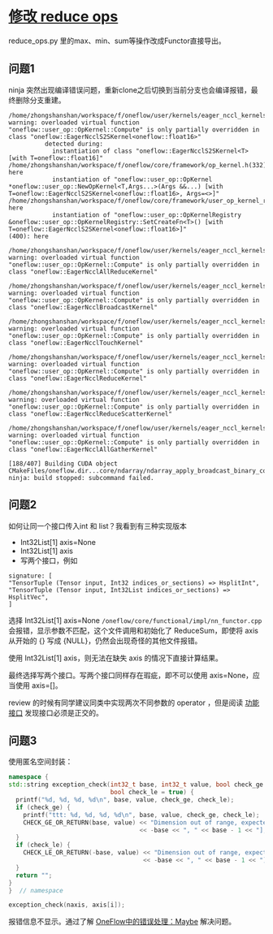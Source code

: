 # [修改 reduce ops](https://github.com/Oneflow-Inc/oneflow/pull/8085)

reduce_ops.py 里的max、min、sum等操作改成Functor直接导出。



## 问题1

ninja 突然出现编译错误问题，重新clone之后切换到当前分支也会编译报错，最终删除分支重建。

```
/home/zhongshanshan/workspace/f/oneflow/user/kernels/eager_nccl_kernels.cu(275): warning: overloaded virtual function "oneflow::user_op::OpKernel::Compute" is only partially overridden in class "oneflow::EagerNcclS2SKernel<oneflow::float16>"
          detected during:
            instantiation of class "oneflow::EagerNcclS2SKernel<T> [with T=oneflow::float16]" 
/home/zhongshanshan/workspace/f/oneflow/core/framework/op_kernel.h(332): here
            instantiation of "oneflow::user_op::OpKernel *oneflow::user_op::NewOpKernel<T,Args...>(Args &&...) [with T=oneflow::EagerNcclS2SKernel<oneflow::float16>, Args=<>]" 
/home/zhongshanshan/workspace/f/oneflow/core/framework/user_op_kernel_registry.h(84): here
            instantiation of "oneflow::user_op::OpKernelRegistry &oneflow::user_op::OpKernelRegistry::SetCreateFn<T>() [with T=oneflow::EagerNcclS2SKernel<oneflow::float16>]" 
(400): here

/home/zhongshanshan/workspace/f/oneflow/user/kernels/eager_nccl_kernels.cu(75): warning: overloaded virtual function "oneflow::user_op::OpKernel::Compute" is only partially overridden in class "oneflow::EagerNcclAllReduceKernel"

/home/zhongshanshan/workspace/f/oneflow/user/kernels/eager_nccl_kernels.cu(108): warning: overloaded virtual function "oneflow::user_op::OpKernel::Compute" is only partially overridden in class "oneflow::EagerNcclBroadcastKernel"

/home/zhongshanshan/workspace/f/oneflow/user/kernels/eager_nccl_kernels.cu(147): warning: overloaded virtual function "oneflow::user_op::OpKernel::Compute" is only partially overridden in class "oneflow::EagerNcclTouchKernel"

/home/zhongshanshan/workspace/f/oneflow/user/kernels/eager_nccl_kernels.cu(164): warning: overloaded virtual function "oneflow::user_op::OpKernel::Compute" is only partially overridden in class "oneflow::EagerNcclReduceKernel"

/home/zhongshanshan/workspace/f/oneflow/user/kernels/eager_nccl_kernels.cu(202): warning: overloaded virtual function "oneflow::user_op::OpKernel::Compute" is only partially overridden in class "oneflow::EagerNcclReduceScatterKernel"

/home/zhongshanshan/workspace/f/oneflow/user/kernels/eager_nccl_kernels.cu(244): warning: overloaded virtual function "oneflow::user_op::OpKernel::Compute" is only partially overridden in class "oneflow::EagerNcclAllGatherKernel"

[188/407] Building CUDA object CMakeFiles/oneflow.dir...core/ndarray/ndarray_apply_broadcast_binary_core.cu.o
ninja: build stopped: subcommand failed.
```



## 问题2

如何让同一个接口传入int 和 list？我看到有三种实现版本

- Int32List[1] axis=None
- Int32List[1] axis
- 写两个接口，例如

```
signature: [
"TensorTuple (Tensor input, Int32 indices_or_sections) => HsplitInt",
"TensorTuple (Tensor input, Int32List indices_or_sections) => HsplitVec",
]
```

选择 Int32List[1] axis=None `/oneflow/core/functional/impl/nn_functor.cpp` 会报错，显示参数不匹配，这个文件调用和初始化了 ReduceSum，即使将 axis 从开始的 {} 写成 {NULL}，仍然会出现奇怪的其他文件报错。

使用 Int32List[1] axis，则无法在缺失 axis 的情况下直接计算结果。

最终选择写两个接口。写两个接口同样存在瑕疵，即不可以使用 axis=None，应当使用 axis=[]。

review 的时候有同学建议同类中实现两次不同参数的 operator ，但是阅读 [功能接口](https://github.com/Oneflow-Inc/oneflow/wiki/Functional-Interface) 发现接口必须是正交的。

## 问题3

使用匿名空间封装：

```c++
namespace {
std::string exception_check(int32_t base, int32_t value, bool check_ge = true,
                            bool check_le = true) {
  printf("%d, %d, %d, %d\n", base, value, check_ge, check_le);
  if (check_ge) {
    printf("ttt: %d, %d, %d, %d\n", base, value, check_ge, check_le);
    CHECK_GE_OR_RETURN(base, value) << "Dimension out of range, expected to be in range of ["
                                    << -base << ", " << base - 1 << "], but got " << value;
  }
  if (check_le) {
    CHECK_LE_OR_RETURN(-base, value) << "Dimension out of range, expected to be in range of ["
                                     << -base << ", " << base - 1 << "], but got " << value;
  }
  return "";
}
}  // namespace

exception_check(naxis, axis[i]);

```

报错信息不显示。通过了解 [OneFlow中的错误处理：Maybe](https://mp.weixin.qq.com/s/GKKAzZHYWH92ckBGbQabKQ) 解决问题。